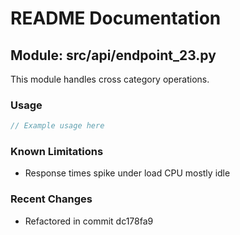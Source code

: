 # README Documentation

## Module: src/api/endpoint_23.py

This module handles cross category operations.

### Usage

```java
// Example usage here
```

### Known Limitations

- Response times spike under load CPU mostly idle

### Recent Changes

- Refactored in commit dc178fa9
